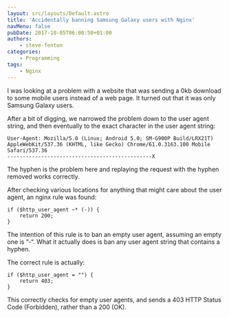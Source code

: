 ```yaml
---
layout: src/layouts/Default.astro
title: 'Accidentally banning Samsung Galaxy users with Nginx'
navMenu: false
pubDate: 2017-10-05T06:00:50+01:00
authors:
    - steve-fenton
categories:
    - Programming
tags:
    - Nginx
---
```


I was looking at a problem with a website that was sending a 0kb download to some mobile users instead of a web page. It turned out that it was only Samsung Galaxy users.

After a bit of digging, we narrowed the problem down to the user agent string, and then eventually to the exact character in the user agent string:

```
User-Agent: Mozilla/5.0 (Linux; Android 5.0; SM-G900P Build/LRX21T) AppleWebKit/537.36 (KHTML, like Gecko) Chrome/61.0.3163.100 Mobile Safari/537.36
-----------------------------------------------X
```

The hyphen is the problem here and replaying the request with the hyphen removed works correctly.

After checking various locations for anything that might care about the user agent, an nginx rule was found:

```
if ($http_user_agent ~* (-)) {
    return 200;
} 
```

The intention of this rule is to ban an empty user agent, assuming an empty one is “-“. What it actually does is ban any user agent string that contains a hyphen.

The correct rule is actually:

```
if ($http_user_agent = "") {
    return 403;
}   
```

This correctly checks for empty user agents, and sends a 403 HTTP Status Code (Forbidden), rather than a 200 (OK).